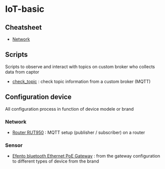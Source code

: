 # IoT-basic

## Cheatsheet

* [Network](Cheatsheet/Network.md)


## Scripts

Scripts to observe and interact with topics on custom broker who collects data from captor

* [check_topic](check_topic.sh) : check topic information from a custom broker (MQTT)

## Configuration device

All configuration process in function of device modele or brand

### Network

* [Router RUT950](Documentation/Network/RUT950.md) : MQTT setup (publisher / subscriber) on a router

### Sensor

* [Efento bluetooth Ethernet PoE Gateway](Documentation/Sensor/Efento.md) : from the gateway configuration to different types of device from the brand
